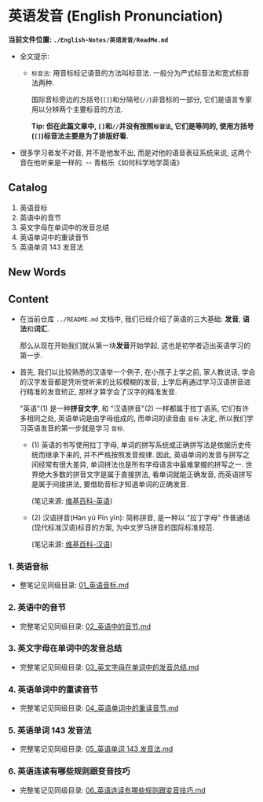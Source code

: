 # 英语发音 (English Pronunciation) 

**当前文件位置: `./English-Notes/英语发音/ReadMe.md`**

- 全文提示:
    + `标音法`: 用音标标记语音的方法叫标音法. 一般分为严式标音法和宽式标音法两种.
      
      国际音标旁边的方括号(`[]`)和分隔号(`//`)非音标的一部分,
      它们是语言专家用以分辨两个主要标音的方法. 

      **Tip: 但在此篇文章中, `[]`和`//`并没有按照`标音法`, 它们是等同的, 使用方括号(`[]`)标音法主要是为了排版好看.**

- 很多学习者发不对音, 并不是他发不出, 而是对他的语音表征系统来说, 这两个音在他听来是一样的.
  -- 青格乐《如何科学地学英语》


## Catalog
1. 英语音标
2. 英语中的音节
3. 英文字母在单词中的发音总结
4. 英语单词中的重读音节
5. 英语单词 143 发音法


## New Words


## Content
- 在当前仓库 `../README.md` 文档中, 我们已经介绍了英语的三大基础:
  **发音**, **语法**和**词汇**.

  那么从现在开始我们就从第一块**发音**开始学起, 这也是初学者迈出英语学习的第一步.

- 首先, 我们以比较熟悉的汉语举一个例子, 在小孩子上学之前,
  家人教说话, 学会的汉字发音都是凭听觉听来的比较模糊的发音,
  上学后再通过学习汉语拼音进行精准的发音矫正, 那样才算学会了汉字的精准发音. 

  "英语"(1) 是一种**拼音文字**, 和 "汉语拼音"(2) 一样都属于拉丁语系,
  它们有许多相同之处, 英语单词是由字母组成的, 而单词的读音由 `音标` 决定,
  所以我们学习英语发音的第一步就是学习 `音标`.
    + (1) 英语的书写使用拉丁字母,
      单词的拼写系统或正确拼写法是依据历史传统而继承下来的, 并不严格按照发音规律.
      因此, 英语单词的发音与拼写之间经常有很大差异,
      单词拼法也是所有字母语言中最难掌握的拼写之一.
      世界绝大多数的拼音文字是属于直接拼法, 看单词就能正确发音,
      而英语拼写是属于间接拼法, 要借助音标才知道单词的正确发音.

      (笔记来源: [维基百科-英语](https://zh.wikipedia.org/wiki/%E8%8B%B1%E8%AF%AD))

    + (2) 汉语拼音(Hàn yǔ Pīn yīn): 简称拼音, 是一种以 "拉丁字母" 作普通话
      (现代标准汉语)标音的方案, 为中文罗马拼音的国际标准规范.

      (笔记来源: [维基百科-汉语](https://zh.wikipedia.org/wiki/%E6%B1%89%E8%AF%AD%E6%8B%BC%E9%9F%B3))

### 1. 英语音标
- 整笔记见同级目录: 
  <a href="./01_英语音标.md">01_英语音标.md</a>


### 2. 英语中的音节
- 完整笔记见同级目录: 
  <a href="./02_英语中的音节.md">02_英语中的音节.md</a>


### 3. 英文字母在单词中的发音总结
- 完整笔记见同级目录: 
  <a href="./03_英文字母在单词中的发音总结.md">03_英文字母在单词中的发音总结.md</a>


### 4. 英语单词中的重读音节
- 完整笔记见同级目录: 
  <a href="./04_英语单词中的重读音节.md">04_英语单词中的重读音节.md</a>


### 5. 英语单词 143 发音法
- 完整笔记见同级目录: 
  <a href="./05_英语单词 143 发音法.md">05_英语单词 143 发音法.md</a>


### 6. 英语连读有哪些规则跟变音技巧
- 完整笔记见同级目录: 
  <a href="./06_英语连读有哪些规则跟变音技巧.md">06_英语连读有哪些规则跟变音技巧.md</a>

